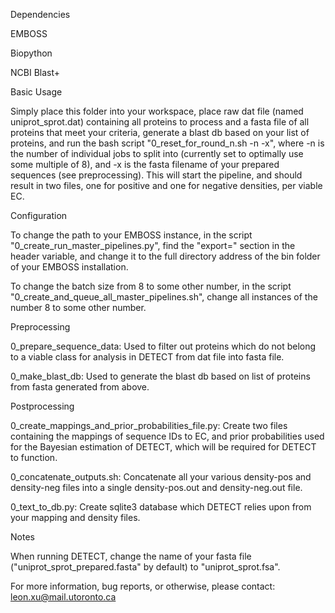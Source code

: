 Dependencies

EMBOSS

Biopython

NCBI Blast+

Basic Usage

Simply place this folder into your workspace, place raw dat file (named uniprot_sprot.dat) containing all proteins to process and a fasta file of all proteins that meet your 
criteria, generate a blast db based on your list of proteins, and run the bash script "0_reset_for_round_n.sh -n -x", where -n is the number of 
individual jobs to split into (currently set to optimally use some multiple of 8), and -x is the fasta filename of your prepared sequences
(see preprocessing). This will start the pipeline, and should result in two files, one for positive and one for negative densities, per viable EC. 

Configuration

To change the path to your EMBOSS instance, in the script "0_create_run_master_pipelines.py", find the "export=" section in the header variable, and change it to the full directory address of the bin folder of your EMBOSS installation.

To change the batch size from 8 to some other number, in the script "0_create_and_queue_all_master_pipelines.sh", change all instances of the number 8 to some other number. 

Preprocessing

0_prepare_sequence_data: Used to filter out proteins which do not belong to a viable class for analysis in DETECT from dat file into fasta 
file.

0_make_blast_db: Used to generate the blast db based on list of proteins from fasta generated from above. 

Postprocessing

0_create_mappings_and_prior_probabilities_file.py: Create two files containing the mappings of sequence IDs to EC, and prior probabilities 
used for the Bayesian estimation of DETECT, which will be required for DETECT to function.

0_concatenate_outputs.sh: Concatenate all your various density-pos and density-neg files into a single density-pos.out and density-neg.out file.

0_text_to_db.py: Create sqlite3 database which DETECT relies upon from your mapping and density files.

Notes

When running DETECT, change the name of your fasta file ("uniprot_sprot_prepared.fasta" by default) to "uniprot_sprot.fsa".

For more information, bug reports, or otherwise, please contact: leon.xu@mail.utoronto.ca
